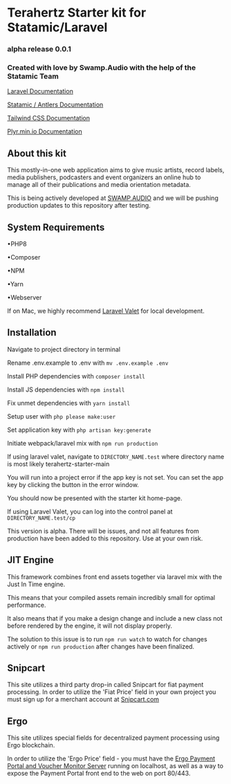 # Terahertz Starter kit for Statamic/Laravel
### alpha release 0.0.1
### Created with love by Swamp.Audio with the help of the Statamic Team

[Laravel Documentation](https://laravel.com/docs/9.x)

[Statamic / Antlers Documentation](https://statamic.dev/antlers)

[Tailwind CSS Documentation](https://v2.tailwindcss.com/docs)

[Plyr.min.io Documentation](https://github.com/sampotts/plyr)

## About this kit

This mostly-in-one web application aims to give music artists, record labels, media publishers, podcasters and event organizers an online hub to manage all of their publications and media orientation metadata.

This is being actively developed at [SWAMP.AUDIO](https://swamp.audio) and we will be pushing production updates to this repository after testing.

## System Requirements
•PHP8

•Composer

•NPM

•Yarn

•Webserver

If on Mac, we highly recommend [Laravel Valet](https://laravel.com/docs/9.x/valet) for local development.


## Installation

Navigate to project directory in terminal

Rename .env.example to .env with ```mv .env.example .env```

Install PHP dependencies with ```composer install```

Install JS dependencies with ```npm install```

Fix unmet dependencies with ```yarn install```

Setup user with ```php please make:user```

Set application key with ```php artisan key:generate```

Initiate webpack/laravel mix with ```npm run production```

If using laravel valet, navigate to ```DIRECTORY_NAME.test``` where directory name is most likely terahertz-starter-main

You will run into a project error if the app key is not set. You can set the app key by clicking the button in the error window.

You should now be presented with the starter kit home-page.

If using Laravel Valet, you can log into the control panel at ```DIRECTORY_NAME.test/cp```

This version is alpha. There will be issues, and not all features from production have been added to this repository. Use at your own risk.


## JIT Engine

This framework combines front end assets together via laravel mix with the Just In Time engine.

This means that your compiled assets remain incredibly small for optimal performance.

It also means that if you make a design change and include a new class not before rendered by the engine, it will not display properly.

The solution to this issue is to run ```npm run watch``` to watch for changes actively or ```npm run production``` after changes have been finalized.


## Snipcart

This site utilizes a third party drop-in called Snipcart for fiat payment processing. In order to utilize the 'Fiat Price' field in your own project you must sign up for a merchant account at [Snipcart.com](https://snipcart.com)

## Ergo

This site utilizes special fields for decentralized payment processing using Ergo blockchain.

In order to utilize the 'Ergo Price' field - you must have the [Ergo Payment Portal and Voucher Monitor Server](https://github.com/ThierryM1212/ergo-pay) running on localhost, as well as a way to expose the Payment Portal front end to the web on port 80/443.
